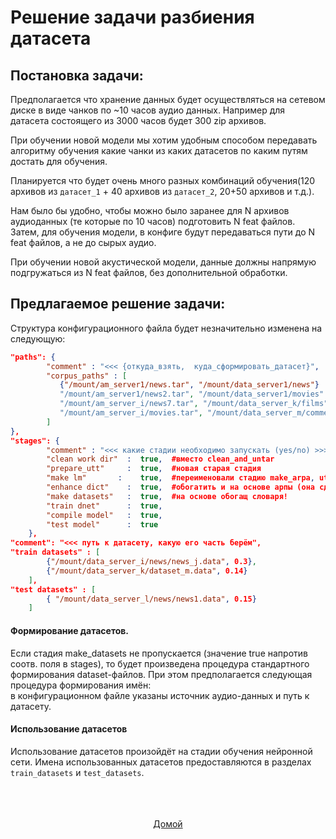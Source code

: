 # Решение задачи разбиения датасета

## Постановка задачи:

Предполагается что хранение данных будет осуществляться на сетевом диске в виде
чанков по ~10 часов аудио данных. Например для датасета состоящего из 3000 часов
будет 300 zip архивов.

При обучении новой модели мы хотим удобным способом передавать алгоритму обучения
какие чанки из каких датасетов по каким путям достать для обучения.

Планируется что будет очень много разных комбинаций обучения(120 архивов из
`датасет_1` + 40 архивов  из `датасет_2`,  20+50 архивов и т.д.).

Нам было бы удобно, чтобы можно было заранее для N архивов аудиоданных
(те которые по 10 часов) подготовить N feat файлов. Затем, для обучения модели,
в конфиге будут передаваться пути до  N feat файлов, а не до сырых аудио.

При обучении новой акустической модели, данные должны напрямую подгружаться
из N feat файлов, без дополнительной обработки.


## Предлагаемое решение задачи:

Структура конфигурационного файла будет незначительно изменена на следующую:
```json
"paths": {
        "comment" : "<<< {откуда_взять,  куда_сформировать_датасет}",
        "corpus_paths" : [
           {"/mount/am_server1/news.tar", "/mount/data_server1/news"}
           "/mount/am_server1/news2.tar", "/mount/data_server1/movies"
           "/mount/am_server_i/news7.tar", "/mount/data_server_k/films"
           "/mount/am_server_i/movies.tar", "/mount/data_server_m/commercials"
        ]
},
"stages": {
        "comment" : "<<< какие стадии необходимо запускать (yes/no) >>>",
        "clean work dir"  :  true,  #вместо clean_and_untar
        "prepare_utt"     :  true,  #новая старая стадия
        "make lm"       :    true,  #переименовали стадию make_arpa, utt участвует в обогащении.
        "enhance dict"    :  true,  #обогатить и на основе арпы (она сделает текстовичок)
        "make datasets"   :  true,  #на основе обогащ словаря!
        "train dnet"      :  true,
        "compile model"   :  true,
        "test model"      :  true
    },
"comment": "<<< путь к датасету, какую его часть берём",
"train datasets" : [
        {"/mount/data_server_i/news/news_j.data", 0.3},
        {"/mount/data_server_k/dataset_m.data", 0.14}
    ],
"test datasets" : [
        { "/mount/data_server_l/news/news1.data", 0.15}
    ]
```

#### Формирование датасетов.  
Если стадия make_datasets не пропускается (значение true напротив соотв. поля в stages),
то будет произведена процедура стандартного формирования dataset-файлов. При этом
предполагается следующая процедура формирования имён:  
в конфигурационном файле указаны источник аудио-данных и путь к датасету.   

#### Использование датасетов
Использование датасетов произойдёт на стадии обучения нейронной сети.
Имена использованных датасетов предоставляются в разделах `train_datasets` и
`test_datasets`.


<div align="center">
<br><br><br>
<a href="index.md">Домой</a>
</div>
